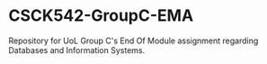 # CSCK542-GroupC-EMA
Repository for UoL Group C's End Of Module assignment regarding Databases and Information Systems.
